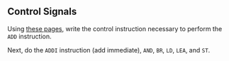 Control Signals
---

Using [these pages](https://drive.google.com/drive/folders/0B0LRfqrB-7AyUWxrQjJKQTM2R1k?usp=sharing),
write the control instruction necessary to perform the `ADD` instruction.

Next, do the `ADDI` instruction (add immediate),
`AND`, `BR`, `LD`, `LEA`, and `ST`.

